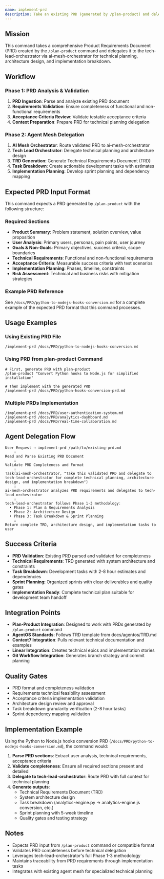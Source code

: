 ```yaml
---
name: implement-prd
description: Take an existing PRD (generated by /plan-product) and delegate to tech-lead-orchestrator for technical requirements, architecture design, and implementation planning
---
```


## Mission

This command takes a comprehensive Product Requirements Document (PRD) created by the `/plan-product` command and delegates it to the tech-lead-orchestrator via ai-mesh-orchestrator for technical planning, architecture design, and implementation breakdown.

## Workflow

### Phase 1: PRD Analysis & Validation
1. **PRD Ingestion**: Parse and analyze existing PRD document
2. **Requirements Validation**: Ensure completeness of functional and non-functional requirements
3. **Acceptance Criteria Review**: Validate testable acceptance criteria
4. **Context Preparation**: Prepare PRD for technical planning delegation

### Phase 2: Agent Mesh Delegation
1. **AI Mesh Orchestrator**: Route validated PRD to ai-mesh-orchestrator
2. **Tech Lead Orchestrator**: Delegate technical planning and architecture design
3. **TRD Generation**: Generate Technical Requirements Document (TRD)
4. **Task Breakdown**: Create actionable development tasks with estimates
5. **Implementation Planning**: Develop sprint planning and dependency mapping

## Expected PRD Input Format

This command expects a PRD generated by `/plan-product` with the following structure:

### Required Sections
- **Product Summary**: Problem statement, solution overview, value proposition
- **User Analysis**: Primary users, personas, pain points, user journey
- **Goals & Non-Goals**: Primary objectives, success criteria, scope boundaries
- **Technical Requirements**: Functional and non-functional requirements
- **Acceptance Criteria**: Measurable success criteria with test scenarios
- **Implementation Planning**: Phases, timeline, constraints
- **Risk Assessment**: Technical and business risks with mitigation strategies

### Example PRD Reference
See `/docs/PRD/python-to-nodejs-hooks-conversion.md` for a complete example of the expected PRD format that this command processes.

## Usage Examples

### Using Existing PRD File
```
/implement-prd /docs/PRD/python-to-nodejs-hooks-conversion.md
```

### Using PRD from plan-product Command
```
# First, generate PRD with plan-product
/plan-product "Convert Python hooks to Node.js for simplified installation"

# Then implement with the generated PRD
/implement-prd /docs/PRD/python-hooks-conversion-prd.md
```

### Multiple PRDs Implementation
```
/implement-prd /docs/PRD/user-authentication-system.md
/implement-prd /docs/PRD/analytics-dashboard.md
/implement-prd /docs/PRD/real-time-collaboration.md
```

## Agent Delegation Flow

```
User Request → implement-prd /path/to/existing-prd.md
    ↓
Read and Parse Existing PRD Document
    ↓
Validate PRD Completeness and Format
    ↓
Task(ai-mesh-orchestrator, "Take this validated PRD and delegate to tech-lead-orchestrator for complete technical planning, architecture design, and implementation breakdown")
    ↓
ai-mesh-orchestrator analyzes PRD requirements and delegates to tech-lead-orchestrator
    ↓
tech-lead-orchestrator follows Phase 1-3 methodology:
  • Phase 1: Plan & Requirements Analysis
  • Phase 2: Architecture Design 
  • Phase 3: Task Breakdown & Sprint Planning
    ↓
Return complete TRD, architecture design, and implementation tasks to user
```

## Success Criteria

- **PRD Validation**: Existing PRD parsed and validated for completeness
- **Technical Requirements**: TRD generated with system architecture and constraints
- **Task Breakdown**: Development tasks with 2-8 hour estimates and dependencies
- **Sprint Planning**: Organized sprints with clear deliverables and quality gates
- **Implementation Ready**: Complete technical plan suitable for development team handoff

## Integration Points

- **Plan-Product Integration**: Designed to work with PRDs generated by `/plan-product` command
- **AgentOS Standards**: Follows TRD template from docs/agentos/TRD.md
- **Context7 Integration**: Pulls relevant technical documentation and examples
- **Linear Integration**: Creates technical epics and implementation stories
- **Git Workflow Integration**: Generates branch strategy and commit planning

## Quality Gates

- PRD format and completeness validation
- Requirements technical feasibility assessment  
- Acceptance criteria implementation validation
- Architecture design review and approval
- Task breakdown granularity verification (2-8 hour tasks)
- Sprint dependency mapping validation

## Implementation Example

Using the Python to Node.js hooks conversion PRD (`/docs/PRD/python-to-nodejs-hooks-conversion.md`), the command would:

1. **Parse PRD sections**: Extract user analysis, technical requirements, acceptance criteria
2. **Validate completeness**: Ensure all required sections present and detailed
3. **Delegate to tech-lead-orchestrator**: Route PRD with full context for technical planning
4. **Generate outputs**: 
   - Technical Requirements Document (TRD)
   - System architecture design
   - Task breakdown (analytics-engine.py → analytics-engine.js conversion, etc.)
   - Sprint planning with 5-week timeline
   - Quality gates and testing strategy

## Notes

- Expects PRD input from `/plan-product` command or compatible format
- Validates PRD completeness before technical delegation
- Leverages tech-lead-orchestrator's full Phase 1-3 methodology
- Maintains traceability from PRD requirements through implementation tasks
- Integrates with existing agent mesh for specialized technical planning